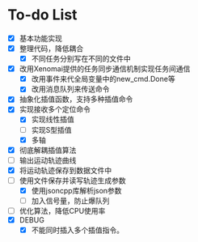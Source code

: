 To-do List
==============

- [x] 基本功能实现
- [x] 整理代码，降低耦合
    - [x] 不同任务分别写在不同的文件中
- [x] 改用Xenomai提供的任务同步通信机制实现任务间通信
    - [x] 改用事件来代全局变量中的new_cmd.Done等
    - [x] 改用消息队列来传送命令
- [x] 抽象化插值函数，支持多种插值命令
- [x] 实现接收多个定位命令
    - [x] 实现线性插值
    - [ ] 实现S型插值
    - [X] 多轴
- [x] 彻底解耦插值算法
- [ ] 输出运动轨迹曲线
- [x] 将运动轨迹保存到数据文件中
- [ ] 使用文件保存并读写轨迹生成参数
    - [x] 使用jsoncpp库解析json参数
    - [ ] 加入信号量，防止爆队列
- [ ] 优化算法，降低CPU使用率
- [x] DEBUG
    - [x] 不能同时插入多个插值指令。